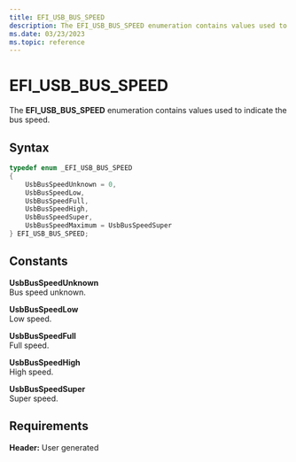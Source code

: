```yaml
---
title: EFI_USB_BUS_SPEED
description: The EFI_USB_BUS_SPEED enumeration contains values used to indicate the bus speed.
ms.date: 03/23/2023
ms.topic: reference
---
```


# EFI_USB_BUS_SPEED

The **EFI_USB_BUS_SPEED** enumeration contains values used to indicate the bus speed.

## Syntax

```cpp
typedef enum _EFI_USB_BUS_SPEED 
{
    UsbBusSpeedUnknown = 0,
    UsbBusSpeedLow,
    UsbBusSpeedFull,
    UsbBusSpeedHigh,
    UsbBusSpeedSuper,
    UsbBusSpeedMaximum = UsbBusSpeedSuper
} EFI_USB_BUS_SPEED;
```

## Constants

**UsbBusSpeedUnknown**  
Bus speed unknown.

**UsbBusSpeedLow**  
Low speed.

**UsbBusSpeedFull**  
Full speed.

**UsbBusSpeedHigh**  
High speed.

**UsbBusSpeedSuper**  
Super speed.

## Requirements

**Header:** User generated
